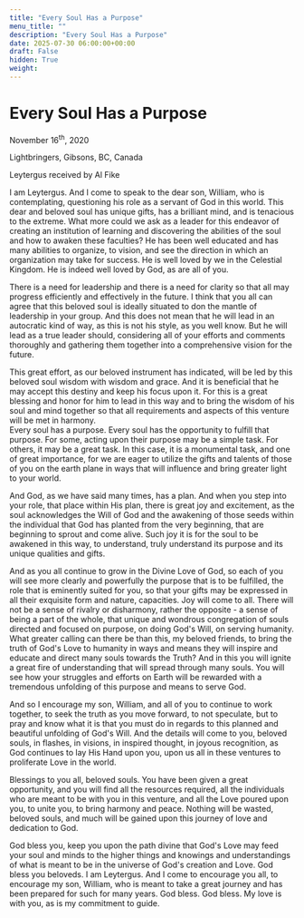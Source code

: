 ```yaml
---
title: "Every Soul Has a Purpose"
menu_title: ""
description: "Every Soul Has a Purpose"
date: 2025-07-30 06:00:00+00:00
draft: False
hidden: True
weight:
---
```

# Every Soul Has a Purpose

November 16<sup>th</sup>, 2020

Lightbringers, Gibsons, BC, Canada

Leytergus received by Al Fike

I am Leytergus. And I come to speak to the dear son, William, who is contemplating, questioning his role as a servant of God in this world. This dear and beloved soul has unique gifts, has a brilliant mind, and is tenacious to the extreme. What more could we ask as a leader for this endeavor of creating an institution of learning and discovering the abilities of the soul and how to awaken these faculties? He has been well educated and has many abilities to organize, to vision, and see the direction in which an organization may take for success. He is well loved by we in the Celestial Kingdom. He is indeed well loved by God, as are all of you.

There is a need for leadership and there is a need for clarity so that all may progress efficiently and effectively in the future. I think that you all can agree that this beloved soul is ideally situated to don the mantle of leadership in your group. And this does not mean that he will lead in an autocratic kind of way, as this is not his style, as you well know. But he will lead as a true leader should, considering all of your efforts and comments thoroughly and gathering them together into a comprehensive vision for the future.

This great effort, as our beloved instrument has indicated, will be led by this beloved soul wisdom with wisdom and grace. And it is beneficial that he may accept this destiny and keep his focus upon it. For this is a great blessing and honor for him to lead in this way and to bring the wisdom of his soul and mind together so that all requirements and aspects of this venture will be met in harmony.  
Every soul has a purpose. Every soul has the opportunity to fulfill that purpose. For some, acting upon their purpose may be a simple task. For others, it may be a great task. In this case, it is a monumental task, and one of great importance, for we are eager to utilize the gifts and talents of those of you on the earth plane in ways that will influence and bring greater light to your world.

And God, as we have said many times, has a plan. And when you step into your role, that place within His plan, there is great joy and excitement, as the soul acknowledges the Will of God and the awakening of those seeds within the individual that God has planted from the very beginning, that are beginning to sprout and come alive. Such joy it is for the soul to be awakened in this way, to understand, truly understand its purpose and its unique qualities and gifts.

And as you all continue to grow in the Divine Love of God, so each of you will see more clearly and powerfully the purpose that is to be fulfilled, the role that is eminently suited for you, so that your gifts may be expressed in all their exquisite form and nature, capacities. Joy will come to all. There will not be a sense of rivalry or disharmony, rather the opposite - a sense of being a part of the whole, that unique and wondrous congregation of souls directed and focused on purpose, on doing God's Will, on serving humanity. What greater calling can there be than this, my beloved friends, to bring the truth of God's Love to humanity in ways and means they will inspire and educate and direct many souls towards the Truth? And in this you will ignite a great fire of understanding that will spread through many souls. You will see how your struggles and efforts on Earth will be rewarded with a tremendous unfolding of this purpose and means to serve God.

And so I encourage my son, William, and all of you to continue to work together, to seek the truth as you move forward, to not speculate, but to pray and know what it is that you must do in regards to this planned and beautiful unfolding of God's Will. And the details will come to you, beloved souls, in flashes, in visions, in inspired thought, in joyous recognition, as God continues to lay His Hand upon you, upon us all in these ventures to proliferate Love in the world.

Blessings to you all, beloved souls. You have been given a great opportunity, and you will find all the resources required, all the individuals who are meant to be with you in this venture, and all the Love poured upon you, to unite you, to bring harmony and peace. Nothing will be wasted, beloved souls, and much will be gained upon this journey of love and dedication to God.

God bless you, keep you upon the path divine that God's Love may feed your soul and minds to the higher things and knowings and understandings of what is meant to be in the universe of God's creation and Love. God bless you beloveds. I am Leytergus. And I come to encourage you all, to encourage my son, William, who is meant to take a great journey and has been prepared for such for many years. God bless. God bless. My love is with you, as is my commitment to guide.
